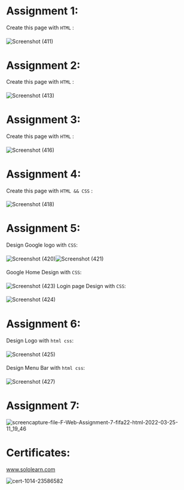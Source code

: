 # Assignment 1:
Create this page with ```HTML``` :
####
![Screenshot (411)](https://user-images.githubusercontent.com/91725214/158477868-4dc56527-11cb-40b4-a4a0-3be290a73cc6.png)
# Assignment 2:
Create this page with ```HTML``` :
#### 
![Screenshot (413)](https://user-images.githubusercontent.com/91725214/158575247-2733671e-c677-45fd-b6ff-c9462698dfc4.png)
# Assignment 3:
Create this page with ```HTML``` :
####
![Screenshot (416)](https://user-images.githubusercontent.com/91725214/159122465-584f0155-ef03-4c9c-9710-a0231987143d.png)
# Assignment 4:
Create this page with ```HTML && CSS``` :
####

![Screenshot (418)](https://user-images.githubusercontent.com/91725214/159161934-5d8d3fe1-e94d-4f7c-9d40-ad84f700de56.png)
# Assignment 5:
Design Google logo with ```CSS```:
####
![Screenshot (420)](https://user-images.githubusercontent.com/91725214/159299412-b67dda75-8557-4590-a136-3e1d9076d195.png)![Screenshot (421)](https://user-images.githubusercontent.com/91725214/159299433-e2b3b89e-e3d4-4f3e-a725-5287923653fa.png)
####
Google Home Design with ```CSS```:
####
![Screenshot (423)](https://user-images.githubusercontent.com/91725214/159299722-efd2a0dc-0bfd-4f76-a9a9-72050b337a66.png)
Login page Design with ```CSS```:
####
![Screenshot (424)](https://user-images.githubusercontent.com/91725214/159351664-63e65623-1aee-4400-b3bd-f73d7d986aac.png)
# Assignment 6:
####
Design Logo with ```html css```:
####
![Screenshot (425)](https://user-images.githubusercontent.com/91725214/159526044-30a0184c-650f-474b-9689-25b9112680cd.png)
####
Design Menu Bar with ```html css```:
####
![Screenshot (427)](https://user-images.githubusercontent.com/91725214/159553473-c2dbb9c0-0fd0-401d-a680-fc068572049c.png)
# Assignment 7:

![screencapture-file-F-Web-Assignment-7-fifa22-html-2022-03-25-11_19_46](https://user-images.githubusercontent.com/91725214/160069778-a4f1bc1e-7e2a-42dd-89dd-83556b0f0d39.png)

# Certificates:
<a href="https://www.sololearn.com">www.sololearn.com </a>

![cert-1014-23586582](https://user-images.githubusercontent.com/91725214/159041140-e9fd612b-116e-4200-9589-29fde43b6594.jpg)
